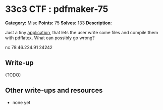 # 33c3 CTF : pdfmaker-75

**Category:** Misc
**Points:** 75
**Solves:** 133
**Description:**

Just a tiny [application](pdfmaker.tar.xz), that lets the user write some files and compile them with pdflatex. What can possibly go wrong?

nc 78.46.224.91 24242

## Write-up

(TODO)

## Other write-ups and resources

* none yet
